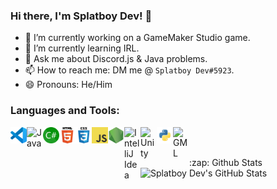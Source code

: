 ### Hi there, I'm Splatboy Dev! 👋

- 🔭 I’m currently working on a GameMaker Studio game.
- 🌱 I’m currently learning IRL.
- 💬 Ask me about Discord.js & Java problems.
- 📫 How to reach me: DM me @ ``Splatboy Dev#5923``.
- 😄 Pronouns: He/Him

### Languages and Tools:

[<img align="left" alt="Visual Studio Code" width="26px" src="https://raw.githubusercontent.com/github/explore/80688e429a7d4ef2fca1e82350fe8e3517d3494d/topics/visual-studio-code/visual-studio-code.png"/>][vscode]
[<img align="left" alt="Java" width="26px" src="https://cdn.jsdelivr.net/npm/simple-icons@v3/icons/java.svg"/>][java]
[<img align="left" alt="C#" width="26px" src="https://raw.githubusercontent.com/github/explore/80688e429a7d4ef2fca1e82350fe8e3517d3494d/topics/csharp/csharp.png"/>][csharp]
[<img align="left" alt="HTML 5" width="26px" src="https://raw.githubusercontent.com/github/explore/80688e429a7d4ef2fca1e82350fe8e3517d3494d/topics/html/html.png"/>][html]
[<img align="left" alt="CSS" width="26px" src="https://raw.githubusercontent.com/github/explore/80688e429a7d4ef2fca1e82350fe8e3517d3494d/topics/css/css.png"/>][css]
[<img align="left" alt="Javascript" width="26px" src="https://raw.githubusercontent.com/github/explore/80688e429a7d4ef2fca1e82350fe8e3517d3494d/topics/javascript/javascript.png"/>][javascript]
[<img align="left" alt="Node JS" width="26px" src="https://raw.githubusercontent.com/github/explore/80688e429a7d4ef2fca1e82350fe8e3517d3494d/topics/nodejs/nodejs.png"/>][nodejs]
[<img align="left" alt="IntelliJ Idea" width="26px" src="https://cdn.iconscout.com/icon/free/png-512/intellij-idea-569199.png"/>][idea]
[<img align="left" alt="Unity" width="26px" src="https://cdn.jsdelivr.net/npm/simple-icons@v3/icons/unity.svg"/>][unity]
[<img align="left" alt="Python" width="26px" src="https://raw.githubusercontent.com/github/explore/80688e429a7d4ef2fca1e82350fe8e3517d3494d/topics/python/python.png"/>][python]
[<img align="left" alt="GML" width="26px" src="https://cdn.icon-icons.com/icons2/2148/PNG/32/gamemaker_icon_132357.png"/>][gml]
<br/>
<br/>

<summary>:zap: Github Stats</summary>
    <img align="left" alt="Splatboy Dev's GitHub Stats" src="https://github-readme-stats-hwa9vez0v.vercel.app/api?username=splatboydev&show_icons=true&hide_border=true&theme=dark"/img>

[vscode]: https://code.visualstudio.com
[java]: https://www.java.com
[csharp]: https://docs.microsoft.com/en-us/dotnet/csharp
[html]: https://en.wikipedia.org/wiki/HTML
[css]: https://en.wikipedia.org/wiki/CSS
[javascript]: https://www.javascript.com
[nodejs]: https://nodejs.org
[idea]: https://jetbrains.com/idea
[unity]: https://unity.com
[python]: https://www.python.org
[gml]: https://manual.yoyogames.com/GameMaker_Language/GameMaker_Language_Index.htm
